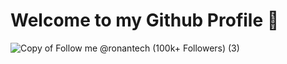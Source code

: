 # Welcome to my Github Profile 👋 

![Copy of Follow me @ronantech (100k+ Followers) (3)](https://github.com/user-attachments/assets/e7e55023-ddb2-44a1-97ca-cc4d554d72bb)








